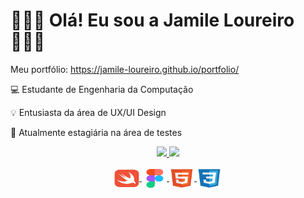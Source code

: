 # 👩🏻‍💻 Olá! Eu sou a Jamile Loureiro 👩🏻‍💻
  
  Meu portfólio: https://jamile-loureiro.github.io/portfolio/
  
  💻 Estudante de Engenharia da Computação
  
  💡 Entusiasta da área de UX/UI Design
  
  📱 Atualmente estagiária na área de testes
  
  

<div align="center">
  <a href="https://github.com/jamile-loureiro">
  <img height="150em" src="https://github-readme-stats.vercel.app/api?username=jamile-loureiro&show_icons=true&theme=dracula&include_all_commits=true&count_private=false"/>
  <img height="150em" src="https://github-readme-stats.vercel.app/api/top-langs/?username=jamile-loureiro&layout=compact&langs_count=7&theme=dracula"/>
</div>

<div style="display: inline_block" align= "center"><br>
  <img align="center" alt="Jam-Swift" height="30" width="40" src="https://raw.githubusercontent.com/devicons/devicon/master/icons/swift/swift-original.svg">
  <img align="center" alt="Jam-figma" height="30" width="40" src="https://raw.githubusercontent.com/devicons/devicon/master/icons/figma/figma-original.svg">
  <img align="center" alt="Jam-HTML" height="30" width="40" src="https://raw.githubusercontent.com/devicons/devicon/master/icons/html5/html5-original.svg">
  <img align="center" alt="Jam-CSS" height="30" width="40" src="https://raw.githubusercontent.com/devicons/devicon/master/icons/css3/css3-original.svg">
</div>
  
